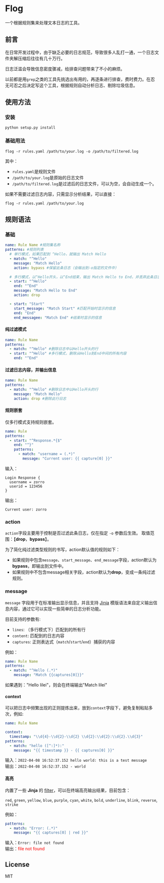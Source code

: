 # Flog

一个根据规则集来处理文本日志的工具。

## 前言

在日常开发过程中，由于缺乏必要的日志规范，导致很多人乱打一通，一个日志文件夹解压缩后往往有几十万行。

日志泛滥会导致信息密度骤减，给排查问题带来了不小的麻烦。

以前都是用`grep`之类的工具先挑选出有用的，再逐条进行排查，费时费力。在忍无可忍之后决定写这个工具，根据规则自动分析日志、剔除垃圾信息。

## 使用方法

### 安装

```shell
python setup.py install
```

### 基础用法

```shell
flog -r rules.yaml /path/to/your.log -o /path/to/filtered.log
```

其中：
- `rules.yaml`是规则文件
- `/path/to/your.log`是原始的日志文件
- `/path/to/filtered.log`是过滤后的日志文件，可以为空，会自动生成一个。

如果不需要过滤日志内容，只需显示分析结果，可以直接：

```shell
flog -r rules.yaml /path/to/your.log
```

## 规则语法

### 基础

```yaml
name: Rule Name #规则集名称
patterns: #规则列表
  # 单行模式，如果匹配到 ^Hello，就输出 Match Hello
  - match: "^Hello"
    message: "Match Hello"
    action: bypass #保留此条日志（会输出到-o指定的文件中）
    
  # 多行模式，以^Hello开头，以^End结束，输出 Match Hello to End，并丢弃此条日志
  - start: "^Hello"
    end: "^End"
    message: "Match Hello to End"
    action: drop

  - start: "Start"
    start_message: "Match Start" #匹配开始时显示的信息
    end: "End"
    end_messagee: "Match End" #结束时显示的信息
```

#### 纯过滤模式

```yaml
name: Rule Name
patterns:
  - match: "^Hello" #删除日志中以Hello开头的行
  - start: "^Hello" #多行模式，删除从Hello到End中间的所有内容
    end: "^End"
```

#### 过滤日志内容，并输出信息

```yaml
name: Rule Name
patterns:
  - match: "^Hello" #删除日志中以Hello开头的行
    message: "Match Hello"
    action: drop #删除此行日志
```

#### 规则嵌套

仅多行模式支持规则嵌套。

```yaml
name: Rule
patterns:
  - start: "^Response.*{$"
    end: "^}"
    patterns:
      - match: "username = (.*)"
        message: "Current user: {{ capture[0] }}"
```

输入：

```
Login Response {
  username = zorro
  userid = 123456
}
```

输出：

```
Current user: zorro
```

### action

`action`字段主要用于控制是否过滤此条日志，仅在指定 `-o` 参数后生效。  取值范围：【**drop**，**bypass**】。    

为了简化纯过滤类型规则的书写，action默认值的规则如下：

- 如果规则中包含`message`、`start_message`、`end_message`字段，action默认为**bypass**，即输出到文件中。
- 如果规则中不包含message相关字段，action默认为**drop**，变成一条纯过滤规则。

### message

`message` 字段用于在标准输出显示信息，并且支持 [Jinja](https://jinja.palletsprojects.com/en/3.1.x/) 模版语法来自定义输出信息内容，通过它可以实现一些简单的日志分析功能。

目前支持的参数有:

- `lines`: （多行模式下）匹配到的所有行
- `content`: 匹配到的日志内容
- `captures`: 正则表达式（`match`/`start`/`end`）捕获的内容

例如：

```yaml
name: Rule Name
patterns:
  - match: "^Hello (.*)"
    message: "Match {{captures[0]}}"
```

如果遇到："Hello lilei"，则会在终端输出"Match lilei"


#### context

可以把日志中频繁出现的正则提炼出来，放到`context`字段下，避免复制粘贴多次，例如:

```yaml
name: Rule Name

context:
  timestamp: "\\d{4}-\\d{2}-\\d{2} \\d{2}:\\d{2}:\\d{2}.\\d{3}"
patterns:
  - match: "hello ([^:]*):"
    message: "{{ timestamp }} - {{ captures[0] }}"
```

输入：`2022-04-08 16:52:37.152 hello world: this is a test message`  
输出：`2022-04-08 16:52:37.152 - world`

#### 高亮

内置了一些 **Jinja** 的 [filter](https://jinja.palletsprojects.com/en/3.1.x/templates/#filters)，可以在终端高亮输出结果，目前包含：

`red`, `green`, `yellow`, `blue`, `purple`, `cyan`, `white`, `bold`, `underline`, `blink`, `reverse`, `strike`

例如：
```yaml
patterns:
  - match: "Error: (.*)"
    message: "{{ captures[0] | red }}"
```

输入：`Error: file not found`   
输出：<font color="red">file not found</font> 

## License

MIT